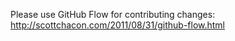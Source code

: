Please use GitHub Flow for contributing changes:
http://scottchacon.com/2011/08/31/github-flow.html

